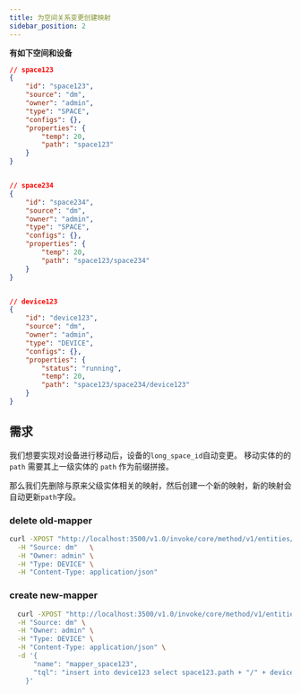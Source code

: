 ```yaml
---
title: 为空间关系变更创建映射
sidebar_position: 2
---
```



**有如下空间和设备**
```json
// space123
{
    "id": "space123",
    "source": "dm",
    "owner": "admin",
    "type": "SPACE",
    "configs": {},
    "properties": { 
        "temp": 20,
        "path": "space123"
    }
}


// space234
{
    "id": "space234",
    "source": "dm",
    "owner": "admin",
    "type": "SPACE",
    "configs": {},
    "properties": { 
        "temp": 20,
        "path": "space123/space234"
    }
}


// device123
{
    "id": "device123",
    "source": "dm",
    "owner": "admin",
    "type": "DEVICE",
    "configs": {},
    "properties": {
        "status": "running",
        "temp": 20,  
        "path": "space123/space234/device123"
    }
}
```







## 需求 

我们想要实现对设备进行移动后，设备的`long_space_id`自动变更。
移动实体的的 `path` 需要其上一级实体的 `path` 作为前缀拼接。

那么我们先删除与原来父级实体相关的映射，然后创建一个新的映射，新的映射会自动更新`path`字段。
 


### delete old-mapper
```bash
curl -XPOST "http://localhost:3500/v1.0/invoke/core/method/v1/entities/device123/mappers/mapper_space234" \
  -H "Source: dm"   \
  -H "Owner: admin" \
  -H "Type: DEVICE" \
  -H "Content-Type: application/json"
```




### create new-mapper
```bash
  curl -XPOST "http://localhost:3500/v1.0/invoke/core/method/v1/entities/device123/mappers" \
  -H "Source: dm" \
  -H "Owner: admin" \
  -H "Type: DEVICE" \
  -H "Content-Type: application/json" \
  -d '{
      "name": "mapper_space123",
      "tql": "insert into device123 select space123.path + "/" + device123.id as path"
    }'
```




